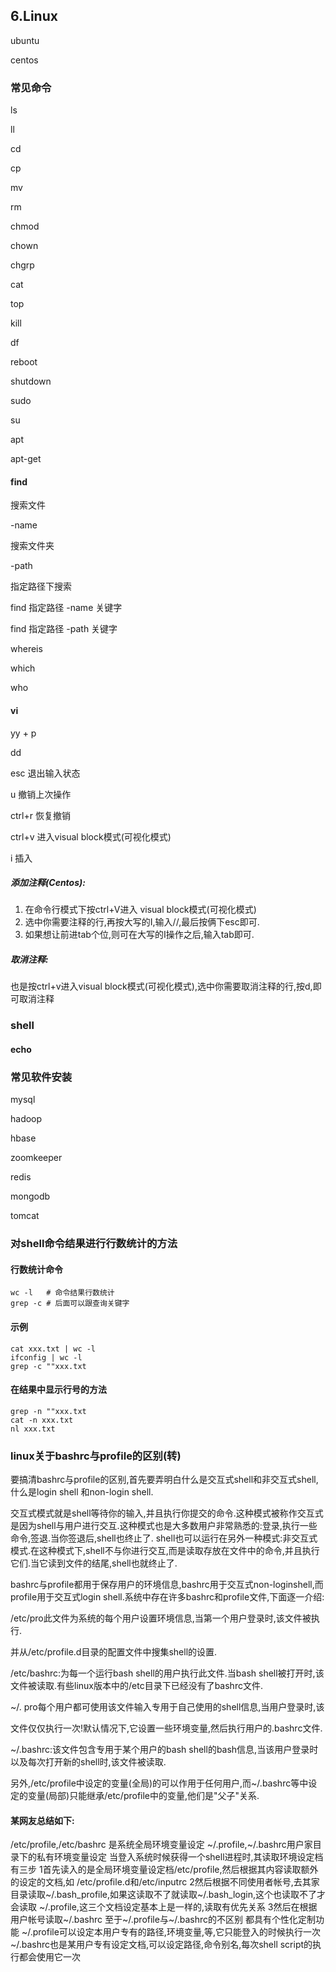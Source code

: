 ## 6.Linux

ubuntu

centos

### 常见命令
ls

ll

cd

cp

mv

rm

chmod

chown

chgrp

cat

top

kill

df

reboot

shutdown

sudo

su

apt

apt-get

#### find
搜索文件

-name

搜索文件夹

-path

指定路径下搜索

find 指定路径 -name 关键字

find 指定路径 -path 关键字

whereis

which

who

#### vi
yy + p

dd

esc 退出输入状态

u 撤销上次操作

ctrl+r 恢复撤销

ctrl+v 进入visual block模式(可视化模式)

i 插入

##### 添加注释(Centos):
1. 在命令行模式下按ctrl+V进入 visual block模式(可视化模式)
2. 选中你需要注释的行,再按大写的I,输入//,最后按俩下esc即可.
3. 如果想让前进tab个位,则可在大写的I操作之后,输入tab即可.
##### 取消注释:
也是按ctrl+v进入visual block模式(可视化模式),选中你需要取消注释的行,按d,即可取消注释

### shell
#### echo

### 常见软件安装

mysql

hadoop

hbase

zoomkeeper

redis

mongodb

tomcat

### 对shell命令结果进行行数统计的方法

#### 行数统计命令
``` shell
wc -l   # 命令结果行数统计
grep -c # 后面可以跟查询关键字
```

#### 示例
``` shell
cat xxx.txt | wc -l
ifconfig | wc -l
grep -c ""xxx.txt
```

#### 在结果中显示行号的方法
``` shell
grep -n ""xxx.txt
cat -n xxx.txt
nl xxx.txt
```

### linux关于bashrc与profile的区别(转)
 
要搞清bashrc与profile的区别,首先要弄明白什么是交互式shell和非交互式shell,什么是login shell 和non-login shell.

交互式模式就是shell等待你的输入,并且执行你提交的命令.这种模式被称作交互式是因为shell与用户进行交互.这种模式也是大多数用户非常熟悉的:登录,执行一些命令,签退.当你签退后,shell也终止了. shell也可以运行在另外一种模式:非交互式模式.在这种模式下,shell不与你进行交互,而是读取存放在文件中的命令,并且执行它们.当它读到文件的结尾,shell也就终止了.

bashrc与profile都用于保存用户的环境信息,bashrc用于交互式non-loginshell,而profile用于交互式login shell.系统中存在许多bashrc和profile文件,下面逐一介绍:

/etc/pro此文件为系统的每个用户设置环境信息,当第一个用户登录时,该文件被执行.

并从/etc/profile.d目录的配置文件中搜集shell的设置.

/etc/bashrc:为每一个运行bash shell的用户执行此文件.当bash shell被打开时,该文件被读取.有些linux版本中的/etc目录下已经没有了bashrc文件.

\~/. pro每个用户都可使用该文件输入专用于自己使用的shell信息,当用户登录时,该

文件仅仅执行一次!默认情况下,它设置一些环境变量,然后执行用户的.bashrc文件.

\~/.bashrc:该文件包含专用于某个用户的bash shell的bash信息,当该用户登录时以及每次打开新的shell时,该文件被读取.

另外,/etc/profile中设定的变量(全局)的可以作用于任何用户,而\~/.bashrc等中设定的变量(局部)只能继承/etc/profile中的变量,他们是"父子"关系.

 
#### 某网友总结如下:
/etc/profile,/etc/bashrc 是系统全局环境变量设定
\~/.profile,\~/.bashrc用户家目录下的私有环境变量设定
当登入系统时候获得一个shell进程时,其读取环境设定档有三步
1首先读入的是全局环境变量设定档/etc/profile,然后根据其内容读取额外的设定的文档,如
/etc/profile.d和/etc/inputrc
2然后根据不同使用者帐号,去其家目录读取\~/.bash_profile,如果这读取不了就读取\~/.bash_login,这个也读取不了才会读取
\~/.profile,这三个文档设定基本上是一样的,读取有优先关系
3然后在根据用户帐号读取\~/.bashrc
至于\~/.profile与\~/.bashrc的不区别
都具有个性化定制功能
\~/.profile可以设定本用户专有的路径,环境变量,等,它只能登入的时候执行一次
\~/.bashrc也是某用户专有设定文档,可以设定路径,命令别名,每次shell script的执行都会使用它一次